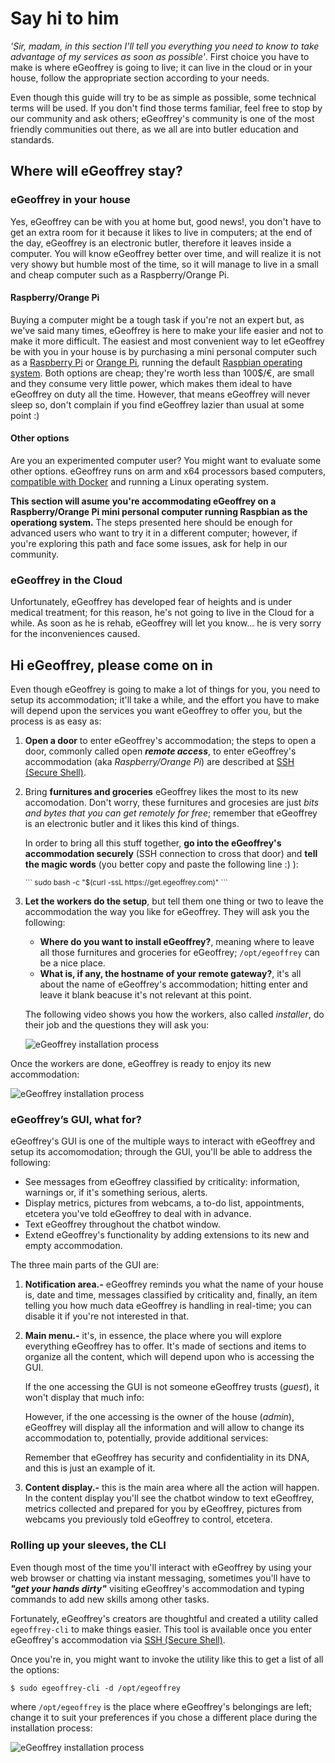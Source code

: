 # Say hi to him
*'Sir, madam, in this section I'll tell you everything you need to know to take advantage of my services as soon as possible'*. First choice you have to make is where eGeoffrey is going to live; it can live in the cloud or in your house, follow the appropriate section according to your needs.

Even though this guide will try to be as simple as possible, some technical terms will be used. If you don't find those terms familiar, feel free to stop by our community and ask others; eGeoffrey's community is one of the most friendly communities out there, as we all are into butler education and standards.

## Where will eGeoffrey stay?

### eGeoffrey in your house
Yes, eGeoffrey can be with you at home but, good news!, you don't have to get an extra room for it because it likes to live in computers; at the end of the day, eGeoffrey is an electronic butler, therefore it leaves inside a computer. You will know eGeoffrey better over time, and will realize it is not very showy but humble most of the time, so it will manage to live in a small and cheap computer such as a Raspberry/Orange Pi.

#### Raspberry/Orange Pi
Buying a computer might be a tough task if you're not an expert but, as we've said many times, eGeoffrey is here to make your life easier and not to make it more difficult. The easiest and most convenient way to let eGeoffrey be with you in your house is by purchasing a mini personal computer such as a [Raspberry Pi](https://en.wikipedia.org/wiki/Raspberry_Pi) or [Orange Pi](http://www.orangepi.org/), running the default [Raspbian operating system](https://www.raspbian.org/). Both options are cheap; they're worth less than 100$/€, are small and they consume very little power, which makes them ideal to have eGeoffrey on duty all the time. However, that means eGeoffrey will never sleep so, don't complain if you find eGeoffrey lazier than usual at some point :)

#### Other options
Are you an experimented computer user? You might want to evaluate some other options. eGeoffrey runs on arm and x64 processors based computers, [compatible with Docker](https://docs.docker.com/engine/faq/) and running a Linux operating system.

**This section will asume you're accommodating eGeoffrey on a Raspberry/Orange Pi mini personal computer running Raspbian as the operationg system.** The steps presented here should be enough for advanced users who want to try it in a different computer; however, if you're exploring this path and face some issues, ask for help in our community.

### eGeoffrey in the Cloud
Unfortunately, eGeoffrey has developed fear of heights and is under medical treatment; for this reason, he's not going to live in the Cloud for a while. As soon as he is rehab, eGeoffrey will let you know... he is very sorry for the inconveniences caused.

## Hi eGeoffrey, please come on in
Even though eGeoffrey is going to make a lot of things for you, you need to setup its accommodation; it'll take a while, and the effort you have to make will depend upon the services you want eGeoffrey to offer you, but the process is as easy as:

1. **Open a door** to enter eGeoffrey's accommodation; the steps to open a door, commonly called open ***remote access***, to enter eGeoffrey's accommodation (aka *Raspberry/Orange Pi*) are described at [SSH (Secure Shell)](https://www.raspberrypi.org/documentation/remote-access/ssh/).

2. Bring **furnitures and groceries** eGeoffrey likes the most to its new accomodation. Don't worry, these furnitures and grocesies are just *bits and bytes that you can get remotely for free*; remember that eGeoffrey is an electronic butler and it likes this kind of things.

    In order to bring all this stuff together, **go into the eGeoffrey's accommodation securely** (SSH connection to cross that door) and **tell the magic words** (you better copy and paste the following line :) ):

    <sub>
    ```
    sudo bash -c "$(curl -ssL https://get.egeoffrey.com)"
    ```
    </sub>

3. **Let the workers do the setup**, but tell them one thing or two to leave the accommodation the way you like for eGeoffrey. They will ask you the following:

    - **Where do you want to install eGeoffrey?**, meaning where to leave all those furnitures and groceries for eGeoffrey; ```/opt/egeoffrey``` can be a nice place.
    - **What is, if any, the hostname of your remote gateway?**, it's all about the name of eGeoffrey's accommodation; hitting enter and leave it blank beacuse it's not relevant at this point.

    The following video shows you how the workers, also called *installer*, do their job and the questions they will ask you:


    ![eGeoffrey installation process](img/egeoffrey_install.gif)

Once the workers are done, eGeoffrey is ready to enjoy its new accommodation:

![eGeoffrey installation process](img/egeoffrey_first_time.gif)

### eGeoffrey’s GUI, what for?

eGeoffrey's GUI is one of the multiple ways to interact with eGeoffrey and setup its accomomodation; through the GUI, you'll be able to address the following:

* See messages from eGeoffrey classified by criticality: information, warnings or, if it's something serious, alerts.
* Display metrics, pictures from webcams, a to-do list, appointments, etcetera you've told eGeoffrey to deal with in advance.
* Text eGeoffrey throughout the chatbot window.
* Extend eGeoffrey's functionality by adding extensions to its new and empty accommodation.

The three main parts of the GUI are:

1. **Notification area.-** eGeoffrey reminds you what the name of your house is, date and time, messages classified by criticality and, finally, an item telling you how much data eGeoffrey is handling in real-time; you can disable it if you're not interested in that.
2. **Main menu.-** it's, in essence, the place where you will explore everything eGeoffrey has to offer. It's made of sections and items to organize all the content, which will depend upon who is accessing the GUI. 

    If the one accessing the GUI is not someone eGeoffrey trusts (*guest*), it won't display that much info:
    
    
    However, if the one accessing is the owner of the house (*admin*), eGeoffrey will display all the information and will allow to change its accommodation to, potentially, provide additional services:

    Remember that eGeoffrey has security and confidentiality in its DNA, and this is just an example of it.

3. **Content display.-** this is the main area where all the action will happen. In the content display you'll see the chatbot window to text eGeoffrey, metrics collected and prepared for you by eGeoffrey, pictures from webcams you previously told eGeoffrey to control, etcetera.

### Rolling up your sleeves, the CLI

Even though most of the time you'll interact with eGeoffrey by using your web browser or chatting via instant messaging, sometimes you'll have to ***"get your hands dirty"*** visiting eGeoffrey's accommodation and typing commands to add new skills among other tasks.

Fortunately, eGeoffrey's creators are thoughtful and created a utility called ```egeoffrey-cli``` to make things easier. This tool is available once you enter eGeoffrey's accommodation via [SSH (Secure Shell)](https://www.raspberrypi.org/documentation/remote-access/ssh/).

Once you're in, you might want to invoke the utility like this to get a list of all the options:

```
$ sudo egeoffrey-cli -d /opt/egeoffrey
```

where ```/opt/egeoffrey``` is the place where eGeoffrey's belongings are left; change it to suit your preferences if you chose a different place during the installation process:

![eGeoffrey installation process](img/egeoffrey_cli.gif)